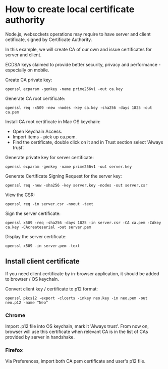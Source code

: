 # How to create local certificate authority

Node.js, websockets operations may require to have server and client cetificate, signed by Certificate Authority.

In this example, we will create CA of our own and issue certificates for server and client.

ECDSA keys claimed to provide better security, privacy and performance -
especially on mobile.

Create CA private key:
```
openssl ecparam -genkey -name prime256v1 -out ca.key
```

Generate CA root certificate:
```
openssl req -x509 -new -nodes -key ca.key -sha256 -days 1825 -out ca.pem
```

Install CA root certificate in Mac OS keychain:
* Open Keychain Access.
* Import items - pick up ca.pem.
* Find the certificate, double click on it and in Trust section select 'Always trust'.

Generate private key for server certificate:
```
openssl ecparam -genkey -name prime256v1 -out server.key
```

Generate Certificate Signing Request for the server key:
```
openssl req -new -sha256 -key server.key -nodes -out server.csr
```

View the CSR:
```
openssl req -in server.csr -noout -text
```

Sign the server certificate:
```
openssl x509 -req -sha256 -days 1825 -in server.csr -CA ca.pem -CAkey ca.key -CAcreateserial -out server.pem
```

Display the server certificate:
```
openssl x509 -in server.pem -text
```

## Install client certificate

If you need client certificate by in-browser application, it should be added to browser / OS keychain.

Convert client key / certificate to p12 format:
```
openssl pkcs12 -export -clcerts -inkey neo.key -in neo.pem -out neo.p12 -name "Neo"
```

### Chrome

Import .p12 file into OS keychain, mark it 'Always trust'. From now on, browser will use this certificate when relevant CA is in the list of CAs provided by server in handshake.

### Firefox

Via Preferences, import both CA pem certificate and user's p12 file.

